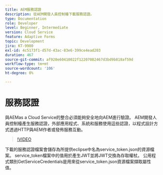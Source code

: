 ```yaml
---
title: AEM服務認證
description: 從AEM開發人員控制檯下載服務認證。
type: Documentation
role: Developer
level: Beginner, Intermediate
version: Cloud Service
feature: Adaptive Forms
topic: Development
jira: KT-9980
exl-id: 4c5173f1-d57d-43ac-83e6-399ce4ead203
duration: 467
source-git-commit: af928e60410022f12207082467d3bd9b818af59d
workflow-type: tm+mt
source-wordcount: '106'
ht-degree: 0%

---
```


# 服務認證

與AEMas a Cloud Service的整合必須能夠安全地向AEM進行驗證。 AEM開發人員控制檯產生服務認證，外部應用程式、系統和服務使用這些認證，以程式設計方式透過HTTP與AEM作者或發佈服務互動。

>[!VIDEO](https://video.tv.adobe.com/v/330519?quality=12&learn=on)

下載的服務認證檔案會儲存為所提供eclipse中名為service_token.json的資源檔案。 service_token檔案中的值用於產生JWT並將JWT交換為存取權杖。 公用程式類別GetServiceCredentials是用來從service_token.json資源檔案擷取屬性值。
